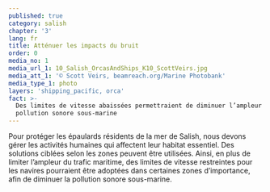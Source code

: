 ```yaml
---
published: true
category: salish
chapter: '3'
lang: fr
title: Atténuer les impacts du bruit
order: 0
media_no: 1
media_url_1: 10_Salish_OrcasAndShips_K10_ScottVeirs.jpg
media_att_1: '© Scott Veirs, beamreach.org/Marine Photobank'
media_type_1: photo
layers: 'shipping_pacific, orca'
fact: >-
  Des limites de vitesse abaissées permettraient de diminuer l’ampleur de la
  pollution sonore sous-marine
---
```


Pour protéger les épaulards résidents de la mer de Salish, nous devons gérer les activités humaines qui affectent leur habitat essentiel. Des solutions ciblées selon les zones peuvent être utilisées. Ainsi, en plus de limiter l’ampleur du trafic maritime, des limites de vitesse restreintes pour les navires pourraient être adoptées dans certaines zones d’importance, afin de diminuer la pollution sonore sous-marine. 